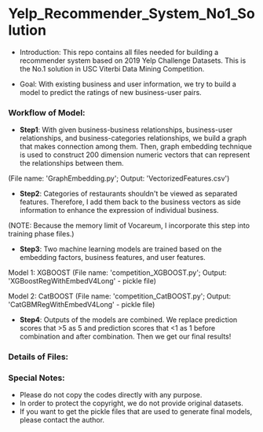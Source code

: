 # Yelp_Recommender_System_No1_Solution

- Introduction: This repo contains all files needed for building a recommender system based on 2019 Yelp Challenge Datasets. This is the No.1 solution in USC Viterbi Data Mining Competition. 

- Goal: With existing business and user information, we try to build a model to predict the ratings of new business-user pairs.

### Workflow of Model:

- **Step1**: With given business-business relationships, business-user relationships, and business-categories relationships,
we build a graph that makes connection among them. Then, graph embedding technique is used to construct 200 dimension numeric
vectors that can represent the relationships between them.

(File name: 'GraphEmbedding.py'; Output: 'VectorizedFeatures.csv')

- **Step2**: Categories of restaurants shouldn't be viewed as separated features. Therefore, I add them back to the business
vectors as side information to enhance the expression of individual business. 

(NOTE: Because the memory limit of Vocareum, I incorporate this step into training phase files.)

- **Step3**: Two machine learning models are trained based on the embedding factors, business features, and user features.

Model 1: XGBOOST
(File name: 'competition_XGBOOST.py'; Output: 'XGBoostRegWithEmbedV4Long' - pickle file)

Model 2: CatBOOST
(File name: 'competition_CatBOOST.py'; Output: 'CatGBMRegWithEmbedV4Long' - pickle file)

- **Step4**: Outputs of the models are combined. We replace prediction scores that >5 as 5 and prediction scores that <1 as 1
before combination and after combination. Then we get our final results!

### Details of Files:


### Special Notes:
- Please do not copy the codes directly with any purpose.
- In order to protect the copyright, we do not provide original datasets.
- If you want to get the pickle files that are used to generate final models, please contact the author.
